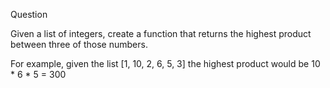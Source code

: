 Question

Given a list of integers, create a function that returns the highest product between three of those numbers. 

For example, given the list [1, 10, 2, 6, 5, 3] the highest product would be 10 * 6 * 5 = 300
